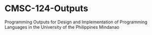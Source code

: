 # CMSC-124-Outputs

Programming Outputs for Design and Implementation of Programming Languages in the University of the Philippines Mindanao
